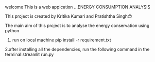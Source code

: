 welcome 
This is a web appication ...ENERGY CONSUMPTION ANALYSIS

This project is created by Kritika Kumari and Pratishtha Singh😊

The main aim of this project is to analyse the energy conservation using python 

1. run on local machine 
 pip install -r requirement.txt


 2.after installing all the dependencies, run the following command in the terminal
 streamlit run.py